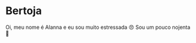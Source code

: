 # Bertoja
Oi, meu nome é Alanna e eu sou muito estressada :angry:
Sou um pouco nojenta :nauseated_face:	
 
